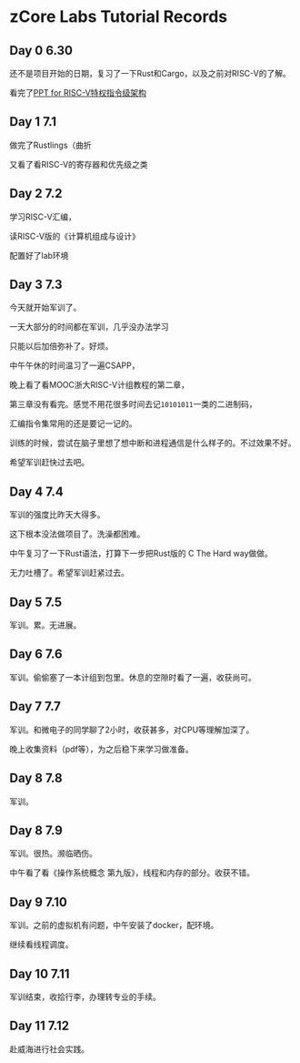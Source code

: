 # zCore Labs Tutorial Records

## Day 0        6.30

还不是项目开始的日期，复习了一下Rust和Cargo，以及之前对RISC-V的了解。

看完了[PPT for RISC-V特权指令级架构](https://content.riscv.org/wp-content/uploads/2018/05/riscv-privileged-BCN.v7-2.pdf)

## Day 1        7.1

做完了Rustlings（曲折

又看了看RISC-V的寄存器和优先级之类

## Day 2        7.2

学习RISC-V汇编，

读RISC-V版的《计算机组成与设计》

配置好了lab环境

## Day 3        7.3

今天就开始军训了。

一天大部分的时间都在军训，几乎没办法学习

只能以后加倍弥补了。好烦。

中午午休的时间温习了一遍CSAPP，

晚上看了看MOOC浙大RISC-V计组教程的第二章，

第三章没有看完。感觉不用花很多时间去记`10101011`一类的二进制码，

汇编指令集常用的还是要记一记的。

训练的时候，尝试在脑子里想了想中断和进程通信是什么样子的。不过效果不好。

希望军训赶快过去吧。

## Day 4        7.4

军训的强度比昨天大得多。

这下根本没法做项目了。洗澡都困难。

中午复习了一下Rust语法，打算下一步把Rust版的 C The Hard way做做。

无力吐槽了。希望军训赶紧过去。

## Day 5        7.5

军训。累。无进展。

## Day 6        7.6

军训。偷偷塞了一本计组到包里。休息的空隙时看了一遍，收获尚可。

## Day 7        7.7

军训。和微电子的同学聊了2小时，收获甚多，对CPU等理解加深了。

晚上收集资料（pdf等），为之后稳下来学习做准备。

## Day 8        7.8

军训。

## Day 8        7.9

军训。很热。濒临晒伤。

中午看了看《操作系统概念 第九版》，线程和内存的部分。收获不错。

## Day 9        7.10

军训。之前的虚拟机有问题，中午安装了docker，配环境。

继续看线程调度。

## Day 10        7.11

军训结束，收拾行李，办理转专业的手续。

## Day 11        7.12

赴威海进行社会实践。

